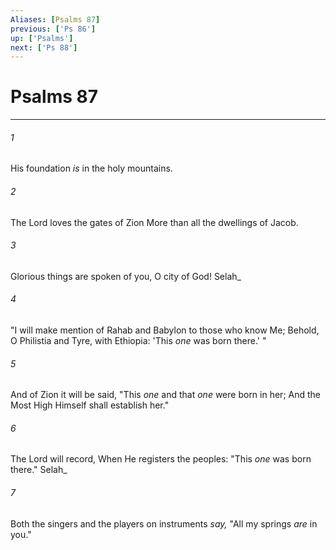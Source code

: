 ```yaml
---
Aliases: [Psalms 87]
previous: ['Ps 86']
up: ['Psalms']
next: ['Ps 88']
---
```

# Psalms 87

***


###### 1 
His foundation _is_ in the holy mountains. 

###### 2 
The Lord loves the gates of Zion More than all the dwellings of Jacob. 

###### 3 
Glorious things are spoken of you, O city of God! Selah_ 

###### 4 
"I will make mention of Rahab and Babylon to those who know Me; Behold, O Philistia and Tyre, with Ethiopia: 'This _one_ was born there.' " 

###### 5 
And of Zion it will be said, "This _one_ and that _one_ were born in her; And the Most High Himself shall establish her." 

###### 6 
The Lord will record, When He registers the peoples: "This _one_ was born there." Selah_ 

###### 7 
Both the singers and the players on instruments _say,_ "All my springs _are_ in you."
